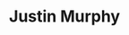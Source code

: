 ---
title: Justin Murphy
layout: people
image: 
image_credit: 
image_alt: 
image_caption: 
Details:
  Website: 
  Facebook:
  Twitter: 
  Instagram: professormurf
  LinkedIn: Justin Murphy | justin-murphy-83999881
  IBDB: 
  IMDb: Justin Murphy | nm2410069
  Wikipedia: Justin Murphy | Justin_Murphy_(comics)
external_links:
  "Patton, Charlie. 'Both sides of the curtain Rock opera marks Justin Murphy's professional leap to actor, producer.' The Florida Times-Union, City ed., sec. Lifestyle, 13 Aug. 1999, pp. E-1": /media/news/Both_sides_of_the_curtain_Rock_opera_marks_Justin__Florida_Times-Union_The_Jacksonville_FL___August_13_1999__pE-1.pdf
---